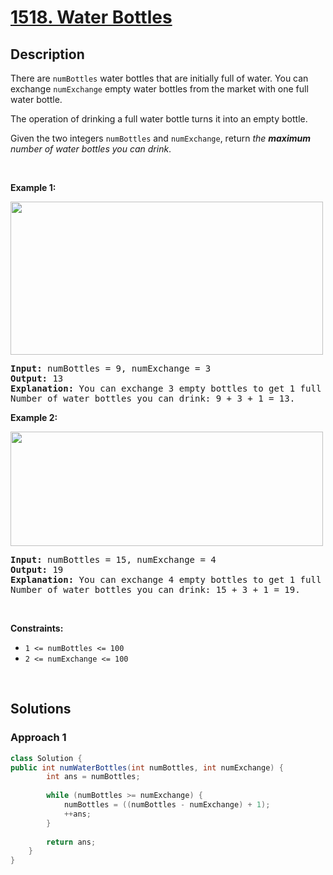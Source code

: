 # [1518. Water Bottles](https://leetcode.com/problems/water-bottles)

## Description

<p>There are <code>numBottles</code> water bottles that are initially full of water. You can exchange <code>numExchange</code> empty water bottles from the market with one full water bottle.</p>

<p>The operation of drinking a full water bottle turns it into an empty bottle.</p>

<p>Given the two integers <code>numBottles</code> and <code>numExchange</code>, return <em>the <strong>maximum</strong> number of water bottles you can drink</em>.</p>
<p>&nbsp;</p>

<p><strong class="example">Example 1:</strong></p>
<img alt="" src="https://fastly.jsdelivr.net/gh/doocs/leetcode@main/solution/1500-1599/1518.Water%20Bottles/images/sample_1_1875.png" style="width: 500px; height: 245px;" />
<pre>
<strong>Input:</strong> numBottles = 9, numExchange = 3
<strong>Output:</strong> 13
<strong>Explanation:</strong> You can exchange 3 empty bottles to get 1 full water bottle.
Number of water bottles you can drink: 9 + 3 + 1 = 13.
</pre>

<p><strong class="example">Example 2:</strong></p>
<img alt="" src="https://fastly.jsdelivr.net/gh/doocs/leetcode@main/solution/1500-1599/1518.Water%20Bottles/images/sample_2_1875.png" style="width: 500px; height: 183px;" />
<pre>
<strong>Input:</strong> numBottles = 15, numExchange = 4
<strong>Output:</strong> 19
<strong>Explanation:</strong> You can exchange 4 empty bottles to get 1 full water bottle. 
Number of water bottles you can drink: 15 + 3 + 1 = 19.
</pre>
<p>&nbsp;</p>

<p><strong>Constraints:</strong></p>
<ul>
    <li><code>1 &lt;= numBottles &lt;= 100</code></li>
    <li><code>2 &lt;= numExchange &lt;= 100</code></li>
</ul>
<p>&nbsp;</p>

## Solutions

### **Approach 1**

```java
class Solution {
public int numWaterBottles(int numBottles, int numExchange) {
        int ans = numBottles;
        
        while (numBottles >= numExchange) {
            numBottles = ((numBottles - numExchange) + 1);
            ++ans;
        }
        
        return ans;
    }
}
```